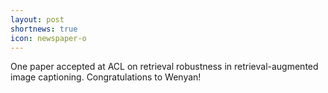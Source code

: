 ```yaml
---
layout: post
shortnews: true
icon: newspaper-o
---
```


One paper accepted at ACL on retrieval robustness in retrieval-augmented image captioning. Congratulations to Wenyan!
